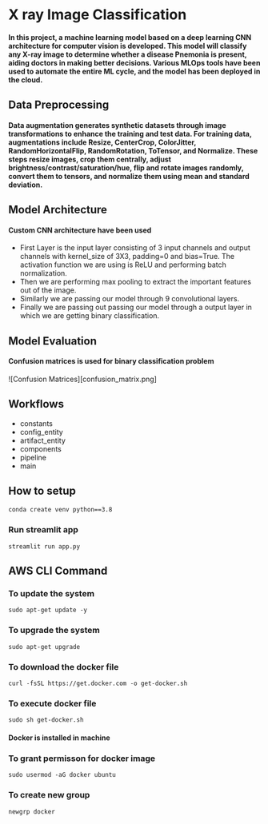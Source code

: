 # X ray Image Classification

#### In this project, a machine learning model based on a deep learning CNN architecture for computer vision is developed. This model will classify any X-ray image to determine whether a disease Pnemonia is present, aiding doctors in making better decisions. Various MLOps tools have been used to automate the entire ML cycle, and the model has been deployed in the cloud.

## Data Preprocessing

#### Data augmentation generates synthetic datasets through image transformations to enhance the training and test data. For training data, augmentations include Resize, CenterCrop, ColorJitter, RandomHorizontalFlip, RandomRotation, ToTensor, and Normalize. These steps resize images, crop them centrally, adjust brightness/contrast/saturation/hue, flip and rotate images randomly, convert them to tensors, and normalize them using mean and standard deviation.

## Model Architecture

#### Custom CNN architecture have been used
- First Layer is the input layer consisting of 3 input channels and output channels with kernel_size of 3X3, padding=0 and bias=True. The activation function we are using is ReLU and performing batch normalization.
- Then we are performing max pooling to extract the important features out of the image.
- Similarly we are passing our model through 9 convolutional layers.
- Finally we are passing out passing our model through a output layer in which we are getting binary classification.

## Model Evaluation

#### Confusion matrices is used for binary classification problem

![Confusion Matrices][confusion_matrix.png]

## Workflows

- constants
- config_entity
- artifact_entity
- components
- pipeline
- main

## How to setup

```bash
conda create venv python==3.8
```
### Run streamlit app
```
streamlit run app.py
```
## AWS CLI Command

### To update the system
```
sudo apt-get update -y
```
### To upgrade the system
```
sudo apt-get upgrade
```
### To download the docker file
```
curl -fsSL https://get.docker.com -o get-docker.sh
```
### To execute docker file
```
sudo sh get-docker.sh
```
#### Docker is installed in machine
### To grant permisson for docker image
```
sudo usermod -aG docker ubuntu
```
### To create new group
```
newgrp docker
```